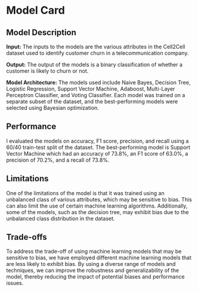 # Model Card

## Model Description

**Input:** The inputs to the models are the various attributes in the Cell2Cell dataset used to identify customer churn in a telecommunication company.

**Output:** The output of the models is a binary classification of whether a customer is likely to churn or not.

**Model Architecture:** The models used include Naive Bayes, Decision Tree, Logistic Regression, Support Vector Machine, Adaboost, Multi-Layer Perceptron Classifier, and Voting Classifier. Each model was trained on a separate subset of the dataset, and the best-performing models were selected using Bayesian optimization.

## Performance

I evaluated the models on accuracy, F1 score, precision, and recall using a 60/40 train-test split of the dataset. The best-performing model is Support Vector Machine which had an accuracy of 73.8%, an F1 score of 63.0%, a precision of 70.2%, and a recall of 73.8%.

## Limitations

One of the limitations of the model is that it was trained using an unbalanced class of various attributes, which may be sensitive to bias. This can also limit the use of certain machine learning algorithms. Additionally, some of the models, such as the decision tree, may exhibit bias due to the unbalanced class distribution in the dataset.

## Trade-offs

To address the trade-off of using machine learning models that may be sensitive to bias, we have employed different machine learning models that are less likely to exhibit bias. By using a diverse range of models and techniques, we can improve the robustness and generalizability of the model, thereby reducing the impact of potential biases and performance issues.
